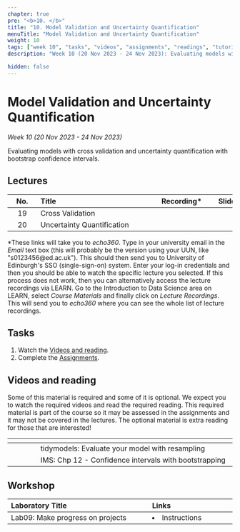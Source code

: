 ```yaml
---
chapter: true
pre: "<b>10. </b>"
title: "10. Model Validation and Uncertainty Quantification"
menuTitle: "Model Validation and Uncertainty Quantification"
weight: 10
tags: ["week 10", "tasks", "videos", "assignments", "readings", "tutorials"]
description: "Week 10 (20 Nov 2023 - 24 Nov 2023): Evaluating models with cross validation and uncertainty quantification with bootstrap confidence intervals. quantification."

hidden: false
---
```


# Model Validation and Uncertainty Quantification

_Week 10 (20 Nov 2023 - 24 Nov 2023)_

Evaluating models with cross validation and uncertainty quantification with bootstrap confidence intervals.

## Lectures

| <div style="width:50px;text-align:center">No.</div> | <div style="width:250px;text-align:left">Title</div> | <div style="width:100px;text-align:center">Recording*</div> |  <div style="width:80px;text-align:center">Slides</div> | <div style="width:170px;text-align:center">Additional Links</div> |
|:---:|:---------------------|:-----------:|:--------:|:------|
| 19  | Cross Validation  | <span><a id = "MHL19"><i class="fas fa-file-video fa-lg"/></a></span> |<span><a id = "lecture19"><i class="fas fa-desktop fa-lg"/></a></span> | <span><a id = "GHL19">Raw<i class="fab fa-fw fa-github"/></a></span> |
| 20  | Uncertainty Quantification  | <span><a id = "MHL20"><i class="fas fa-file-video fa-lg"/></a></span> |<span><a id = "lecture20"><i class="fas fa-desktop fa-lg"/></a></span> | <span><a id = "GHL20">Raw<i class="fab fa-fw fa-github"/></a></span> |

<p style="text-align: left">
*These links will take you to <em>echo360</em>. Type in your university email in the <em>Email</em> text box (this will probably be the version using your UUN, like "s0123456<!-- -->@ed.ac.uk"). This should then send you to University of Edinburgh's SSO (single-sign-on) system. Enter your log-in credentials and then you should be able to watch the specific lecture you selected. If this process does not work, then you can alternatively access the lecture recordings via LEARN. Go to the Introduction to Data Science area on LEARN, select <em>Course Materials</em> and finally click on <em>Lecture Recordings</em>. This will send you to <em>echo360</em> where you can see the whole list of lecture recordings.
</p>

## Tasks

<ol>
  <li>Watch the <a href="#Videos and reading">Videos and reading</a>.</li>
  <li>Complete the <a href="#assignments">Assignments</a>.</li>
</ol>

## Videos and reading

<p style="text-align: left">Some of this material is required and some of it is optional. We expect you to watch the required videos and read the required reading. This required material is part of the course so it may be assessed in the assignments and it may not be covered in the lectures. The optional material is extra reading for those that are interested!</p>


| <div style="width:50px"></div>  | <div style="width:420px"></div>  |  <div style="width:200px"></div> |
|:---:|:---|:---:|
| <i class="fab fa-readme"></i> | tidymodels: <a id="TMER">Evaluate your model with resampling</a> | **Required** |
| <i class="fas fa-book"></i> | IMS: <a id="IMS12">Chp 12 - Confidence intervals with bootstrapping</a> | **Required** |

## Workshop

| <div style="width:300px;text-align:left">Laboratory Title</div> | <div style="width:170px;text-align:left">Links</div> | <div style="width:180px;text-align:left">Date</div> |
|:---|:---|:---|
| Lab09: Make progress on projects |  <li><a id="LAB8I">Instructions</a></li>| Fri, 25 Nov |

<!--
## Assignments

<p style="text-align: left">If you are having difficulty accessing your HW or Lab repo, see troubleshooting advice <a id="troubleshoot">here.</a></p>

| <div style="width:300px;text-align:left">Assignment Title</div> | <div style="width:170px;text-align:left">Links</div> | <div style="width:180px;text-align:left">Due</div> |
|:---|:---|:---|
| OQ09: Quantifying uncertainty | <li><a id="OQ9">Quiz</a></li> | Mon, 28 Nov, 12:00 UK |


## Interactive R tutorials

<p style="text-align: left"> The following are interactive R tutorials, designed to give you more practice with R. These are optional but if you’re struggling with any of the topics covered this week, we strongly recommend you work through the interactive tutorials.</p>

|  <div style="width:480px"></div>  |  <div style="width:200px"></div>  |
|:---|:---|
| <a id="RT11">Exploring the GSS</a> | Extra practice |
| <a id="RT12">Bootstrapping the GSS</a> | Extra practice |
| <a id="AE6">Application exercise 6 - The Office</a> | Help: <a id="OpeningaProject">Opening a Project</a> |
-->
